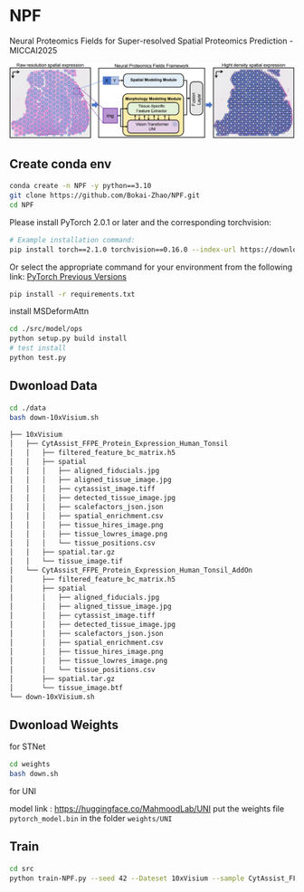 # NPF
Neural Proteomics Fields for Super-resolved Spatial Proteomics Prediction - MICCAI2025

![NPF overview](./docs/figure_1.png)

## Create conda env
```bash
conda create -n NPF -y python==3.10
git clone https://github.com/Bokai-Zhao/NPF.git
cd NPF
```
Please install PyTorch 2.0.1 or later and the corresponding torchvision:
```bash
# Example installation command:
pip install torch==2.1.0 torchvision==0.16.0 --index-url https://download.pytorch.org/whl/cu118
```
Or select the appropriate command for your environment from the following link:
[PyTorch Previous Versions](https://pytorch.org/get-started/previous-versions/)

```bash
pip install -r requirements.txt
```
install MSDeformAttn

```bash
cd ./src/model/ops
python setup.py build install
# test install
python test.py
```
## Dwonload Data
```bash
cd ./data
bash down-10xVisium.sh
```

```
├── 10xVisium
│   ├── CytAssist_FFPE_Protein_Expression_Human_Tonsil
│   │   ├── filtered_feature_bc_matrix.h5
│   │   ├── spatial
│   │   │   ├── aligned_fiducials.jpg
│   │   │   ├── aligned_tissue_image.jpg
│   │   │   ├── cytassist_image.tiff
│   │   │   ├── detected_tissue_image.jpg
│   │   │   ├── scalefactors_json.json
│   │   │   ├── spatial_enrichment.csv
│   │   │   ├── tissue_hires_image.png
│   │   │   ├── tissue_lowres_image.png
│   │   │   └── tissue_positions.csv
│   │   ├── spatial.tar.gz
│   │   └── tissue_image.tif
│   └── CytAssist_FFPE_Protein_Expression_Human_Tonsil_AddOn
│       ├── filtered_feature_bc_matrix.h5
│       ├── spatial
│       │   ├── aligned_fiducials.jpg
│       │   ├── aligned_tissue_image.jpg
│       │   ├── cytassist_image.tiff
│       │   ├── detected_tissue_image.jpg
│       │   ├── scalefactors_json.json
│       │   ├── spatial_enrichment.csv
│       │   ├── tissue_hires_image.png
│       │   ├── tissue_lowres_image.png
│       │   └── tissue_positions.csv
│       ├── spatial.tar.gz
│       └── tissue_image.btf
└── down-10xVisium.sh
```

## Dwonload Weights
for STNet
```bash
cd weights
bash down.sh
```
for UNI

model link : https://huggingface.co/MahmoodLab/UNI put the weights file `pytorch_model.bin` in the folder `weights/UNI`

## Train

```bash
cd src
python train-NPF.py --seed 42 --Dateset 10xVisium --sample CytAssist_FFPE_Protein_Expression_Human_Tonsil
```
